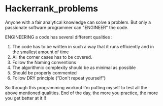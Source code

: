 # Hackerrank_problems

Anyone with a fair analytical knowledge can solve a problem. But only a passionate software programmer can "ENGINEER" the code.</br>  

ENGINEERING a code has several different qualities : </br>
1. The code has to be written in such a way that it runs efficiently and in the smallest amount of time </br>
2. All the corner cases has to be covered.</br>
3. Follow the Naming conventions </br>
4. The algorithmic complexity should be as minimal as possible</br>
5. Should be properly commented</br>
6. Follow DRY principle ("Don't repeat yourself")</br>


So through this programming workout I'm putting myself to test all the above mentioned qualities. End of the day, the more you practice, the more you get better at it !! 

